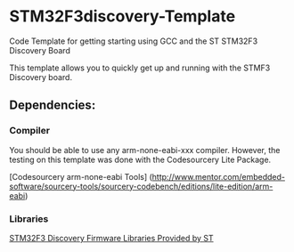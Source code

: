STM32F3discovery-Template
=========================

Code Template for getting starting using GCC and the ST STM32F3 Discovery Board

This template allows you to quickly get up and running with the STMF3 Discovery board. 

## Dependencies: 
### Compiler
You should be able to use any arm-none-eabi-xxx compiler. However, the testing on this template was done with the Codesourcery Lite Package. 

[Codesourcery arm-none-eabi Tools] (http://www.mentor.com/embedded-software/sourcery-tools/sourcery-codebench/editions/lite-edition/arm-eabi)

### Libraries
[STM32F3 Discovery Firmware Libraries Provided by ST](http://www.st.com/internet/com/SOFTWARE_RESOURCES/SW_COMPONENT/FIRMWARE/stm32f3discovery_fw.zip)





